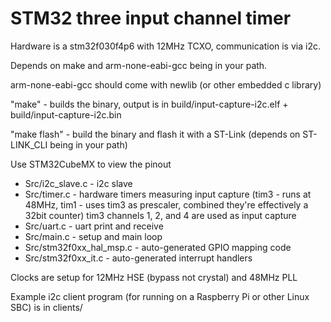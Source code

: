 # STM32 three input channel timer

Hardware is a stm32f030f4p6 with 12MHz TCXO, communication is via i2c.

Depends on make and arm-none-eabi-gcc being in your path.

arm-none-eabi-gcc should come with newlib (or other embedded c library)

"make" - builds the binary, output is in build/input-capture-i2c.elf + build/input-capture-i2c.bin

"make flash" - build the binary and flash it with a ST-Link (depends on ST-LINK\_CLI being in your path)

Use STM32CubeMX to view the pinout

 * Src/i2c\_slave.c - i2c slave
 * Src/timer.c - hardware timers measuring input capture (tim3 - runs at 48MHz, tim1 - uses tim3 as prescaler, combined they're effectively a 32bit counter) tim3 channels 1, 2, and 4 are used as input capture
 * Src/uart.c - uart print and receive
 * Src/main.c - setup and main loop
 * Src/stm32f0xx\_hal\_msp.c - auto-generated GPIO mapping code
 * Src/stm32f0xx\_it.c - auto-generated interrupt handlers

Clocks are setup for 12MHz HSE (bypass not crystal) and 48MHz PLL

Example i2c client program (for running on a Raspberry Pi or other Linux SBC) is in clients/
